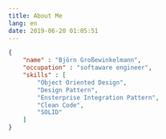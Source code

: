 ```yaml
---
title: About Me
lang: en
date: 2019-06-20 01:05:51
---
```

``` json
{
    "name" : "Björn Großewinkelmann",
    "occupation" : "softaware engineer",
    "skills" : [
	    "Object Oriented Design",
	    "Design Pattern", 
	    "Ensterprise Integration Pattern",
	    "Clean Code",
	    "SOLID"
    ]
}
```
<!--stackedit_data:
eyJoaXN0b3J5IjpbLTY5ODkxMzk5LDEyMzQ0Mzk4NjYsMTc3Mj
kyOTYyNywtMTk1MTg5MDIyOV19
-->